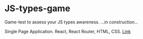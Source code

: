 # JS-types-game

Game-test to assess your JS types awareness. ...in construction...

Single Page Application. React, React Router, HTML, CSS. [Link](https://mad-pillow.github.io/JS-types-game/#/)
